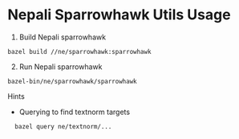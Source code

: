 # Nepali Sparrowhawk Utils Usage 


1. Build Nepali sparrowhawk

``` bazel build //ne/sparrowhawk:sparrowhawk  ```

2. Run Nepali sparrowhawk

``` bazel-bin/ne/sparrowhawk/sparrowhawk ```

Hints 

* Querying to find textnorm targets

```   bazel query ne/textnorm/...  ```

